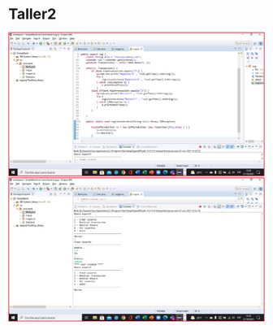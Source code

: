 # Taller2
![alt text](https://github.com/leowipin/Taller2/blob/main/TallerBank/SimpleBank/capturas/Captura%20de%20pantalla%20(18).png?raw=true)
![alt text](https://github.com/leowipin/Taller2/blob/main/TallerBank/SimpleBank/capturas/Captura%20de%20pantalla%20(19).png?raw=true)

